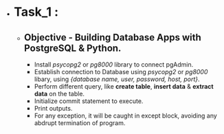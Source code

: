 - # **Task_1** :
  - ## Objective - Building Database Apps with PostgreSQL & Python.
    - Install *psycopg2* or *pg8000* library to connect pgAdmin.
    - Establish connection to Database using *psycopg2* or *pg8000* libary, using *{database name, user, password, host, port}*.
    - Perform different query, like **create table**, **insert data** & **extract data** on the table.
    - Initialize commit statement to execute.
    - Print outputs.
    - For any exception, it will be caught in except block, avoiding any abdrupt termination of program.